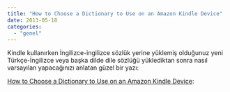 ```yaml
---
title: "How to Choose a Dictionary to Use on an Amazon Kindle Device"
date: 2013-05-18
categories: 
  - "genel"
---
```


Kindle kullanırken İngilizce-ingilizce sözlük yerine yüklemiş olduğunuz yeni Türkçe-İngilizce veya başka dilde dile sözlüğü yüklediktan sonra nasıl varsayılan yapacağınızı anlatan güzel bir yazı:  
  
[How to Choose a Dictionary to Use on an Amazon Kindle Device](http://www.wikihow.com/Choose-a-Dictionary-to-Use-on-an-Amazon-Kindle-Device):
